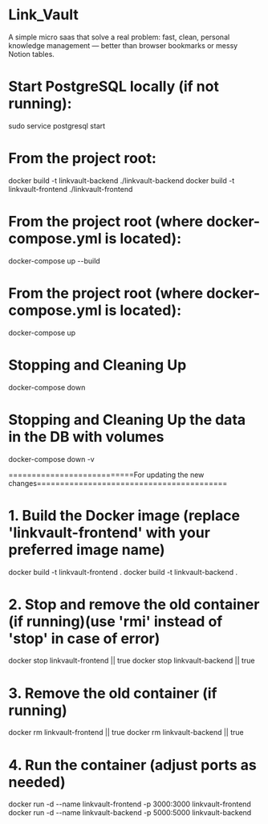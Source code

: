 # Link_Vault
A simple micro saas that solve a real problem: fast, clean, personal knowledge management — better than browser bookmarks or messy Notion tables.

# Start PostgreSQL locally (if not running):
sudo service postgresql start


# From the project root:
docker build -t linkvault-backend ./linkvault-backend
docker build -t linkvault-frontend ./linkvault-frontend

# From the project root (where docker-compose.yml is located):
docker-compose up --build

# From the project root (where docker-compose.yml is located):
docker-compose up

# Stopping and Cleaning Up
docker-compose down

# Stopping and Cleaning Up the data in the DB with volumes
docker-compose down -v

===========================For updating the new changes=========================================

# 1. Build the Docker image (replace 'linkvault-frontend' with your preferred image name)
docker build -t linkvault-frontend .
docker build -t linkvault-backend .
# 2. Stop and remove the old container (if running)(use 'rmi' instead of 'stop' in case of error)
docker stop linkvault-frontend || true
docker stop linkvault-backend || true
# 3. Remove the old container (if running)
docker rm linkvault-frontend || true
docker rm linkvault-backend || true
# 4. Run the container (adjust ports as needed)
docker run -d --name linkvault-frontend -p 3000:3000 linkvault-frontend
docker run -d --name linkvault-backend -p 5000:5000 linkvault-backend